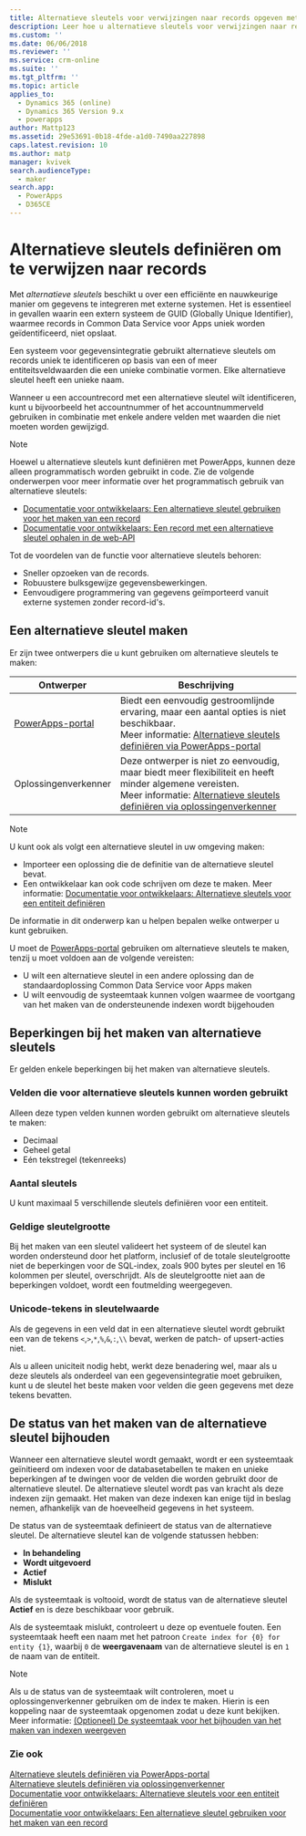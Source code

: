 ```yaml
---
title: Alternatieve sleutels voor verwijzingen naar records opgeven met Common Data Service voor Apps | MicrosoftDocs
description: Leer hoe u alternatieve sleutels voor verwijzingen naar records opgeeft in Common Data Service voor Apps
ms.custom: ''
ms.date: 06/06/2018
ms.reviewer: ''
ms.service: crm-online
ms.suite: ''
ms.tgt_pltfrm: ''
ms.topic: article
applies_to:
  - Dynamics 365 (online)
  - Dynamics 365 Version 9.x
  - powerapps
author: Mattp123
ms.assetid: 29e53691-0b18-4fde-a1d0-7490aa227898
caps.latest.revision: 10
ms.author: matp
manager: kvivek
search.audienceType:
  - maker
search.app:
  - PowerApps
  - D365CE
---
```

# <a name="define-alternate-keys-to-reference-records"></a>Alternatieve sleutels definiëren om te verwijzen naar records

Met *alternatieve sleutels* beschikt u over een efficiënte en nauwkeurige manier om gegevens te integreren met externe systemen. Het is essentieel in gevallen waarin een extern systeem de GUID (Globally Unique Identifier), waarmee records in Common Data Service voor Apps uniek worden geïdentificeerd, niet opslaat. 

Een systeem voor gegevensintegratie gebruikt alternatieve sleutels om records uniek te identificeren op basis van een of meer entiteitsveldwaarden die een unieke combinatie vormen. Elke alternatieve sleutel heeft een unieke naam. 

Wanneer u een accountrecord met een alternatieve sleutel wilt identificeren, kunt u bijvoorbeeld het accountnummer of het accountnummerveld gebruiken in combinatie met enkele andere velden met waarden die niet moeten worden gewijzigd.

> [!NOTE]
> Hoewel u alternatieve sleutels kunt definiëren met PowerApps, kunnen deze alleen programmatisch worden gebruikt in code. Zie de volgende onderwerpen voor meer informatie over het programmatisch gebruik van alternatieve sleutels:   
> - [Documentatie voor ontwikkelaars: Een alternatieve sleutel gebruiken voor het maken van een record](/dynamics365/customer-engagement/developer/use-alternate-key-create-record) 
> - [Documentatie voor ontwikkelaars: Een record met een alternatieve sleutel ophalen in de web-API](/dynamics365/customer-engagement/developer/webapi/retrieve-entity-using-web-api#retrieve-using-an-alternate-key)

Tot de voordelen van de functie voor alternatieve sleutels behoren:  
  
- Sneller opzoeken van de records.  
- Robuustere bulksgewijze gegevensbewerkingen.  
- Eenvoudigere programmering van gegevens geïmporteerd vanuit externe systemen zonder record-id's.  
  

## <a name="creating-an-alternate-key"></a>Een alternatieve sleutel maken

Er zijn twee ontwerpers die u kunt gebruiken om alternatieve sleutels te maken:

|Ontwerper| Beschrijving|
|--|--|
|[PowerApps-portal](https://web.powerapps.com/?utm_source=padocs&utm_medium=linkinadoc&utm_campaign=referralsfromdoc)|Biedt een eenvoudig gestroomlijnde ervaring, maar een aantal opties is niet beschikbaar.<br />Meer informatie: [Alternatieve sleutels definiëren via PowerApps-portal](define-alternate-keys-portal.md)|
|Oplossingenverkenner|Deze ontwerper is niet zo eenvoudig, maar biedt meer flexibiliteit en heeft minder algemene vereisten.<br />Meer informatie: [Alternatieve sleutels definiëren via oplossingenverkenner](define-alternate-keys-solution-explorer.md) |

> [!NOTE]
> U kunt ook als volgt een alternatieve sleutel in uw omgeving maken:
> - Importeer een oplossing die de definitie van de alternatieve sleutel bevat.
> - Een ontwikkelaar kan ook code schrijven om deze te maken. Meer informatie: [Documentatie voor ontwikkelaars: Alternatieve sleutels voor een entiteit definiëren](/dynamics365/customer-engagement/developer/define-alternate-keys-entity)

De informatie in dit onderwerp kan u helpen bepalen welke ontwerper u kunt gebruiken. 

U moet de [PowerApps-portal](https://web.powerapps.com/?utm_source=padocs&utm_medium=linkinadoc&utm_campaign=referralsfromdoc) gebruiken om alternatieve sleutels te maken, tenzij u moet voldoen aan de volgende vereisten:

- U wilt een alternatieve sleutel in een andere oplossing dan de standaardoplossing Common Data Service voor Apps maken
- U wilt eenvoudig de systeemtaak kunnen volgen waarmee de voortgang van het maken van de ondersteunende indexen wordt bijgehouden


## <a name="limits-in-creating-alternate-keys"></a>Beperkingen bij het maken van alternatieve sleutels

Er gelden enkele beperkingen bij het maken van alternatieve sleutels.

### <a name="fields-that-can-be-used-for-alternate-keys"></a>Velden die voor alternatieve sleutels kunnen worden gebruikt

Alleen deze typen velden kunnen worden gebruikt om alternatieve sleutels te maken:
 - Decimaal
 - Geheel getal
 - Eén tekstregel (tekenreeks)

### <a name="number-of-keys"></a>Aantal sleutels

U kunt maximaal 5 verschillende sleutels definiëren voor een entiteit.
 
### <a name="valid-key-size"></a>Geldige sleutelgrootte

Bij het maken van een sleutel valideert het systeem of de sleutel kan worden ondersteund door het platform, inclusief of de totale sleutelgrootte niet de beperkingen voor de SQL-index, zoals 900 bytes per sleutel en 16 kolommen per sleutel, overschrijdt. Als de sleutelgrootte niet aan de beperkingen voldoet, wordt een foutmelding weergegeven.

### <a name="unicode-characters-in-key-value"></a>Unicode-tekens in sleutelwaarde

Als de gegevens in een veld dat in een alternatieve sleutel wordt gebruikt een van de tekens `<`,`>`,`*`,`%`,`&`,`:`,`\\` bevat, werken de patch- of upsert-acties niet. 

Als u alleen uniciteit nodig hebt, werkt deze benadering wel, maar als u deze sleutels als onderdeel van een gegevensintegratie moet gebruiken, kunt u de sleutel het beste maken voor velden die geen gegevens met deze tekens bevatten.

## <a name="track-the-status-of-the-creation-of-the-alternate-key"></a>De status van het maken van de alternatieve sleutel bijhouden

Wanneer een alternatieve sleutel wordt gemaakt, wordt er een systeemtaak geïnitieerd om indexen voor de databasetabellen te maken en unieke beperkingen af te dwingen voor de velden die worden gebruikt door de alternatieve sleutel. De alternatieve sleutel wordt pas van kracht als deze indexen zijn gemaakt. Het maken van deze indexen kan enige tijd in beslag nemen, afhankelijk van de hoeveelheid gegevens in het systeem. 

De status van de systeemtaak definieert de status van de alternatieve sleutel. De alternatieve sleutel kan de volgende statussen hebben:
- **In behandeling**
- **Wordt uitgevoerd**
- **Actief**
- **Mislukt**

Als de systeemtaak is voltooid, wordt de status van de alternatieve sleutel **Actief** en is deze beschikbaar voor gebruik.

Als de systeemtaak mislukt, controleert u deze op eventuele fouten. Een systeemtaak heeft een naam met het patroon `Create index for {0} for entity {1}`, waarbij `0` de **weergavenaam** van de alternatieve sleutel is en `1` de naam van de entiteit.


> [!NOTE]
> Als u de status van de systeemtaak wilt controleren, moet u oplossingenverkenner gebruiken om de index te maken. Hierin is een koppeling naar de systeemtaak opgenomen zodat u deze kunt bekijken. Meer informatie: [(Optioneel) De systeemtaak voor het bijhouden van het maken van indexen weergeven](define-alternate-keys-solution-explorer.md#optional-view-the-system-job-tracking-creation-of-indexes)
  
  
### <a name="see-also"></a>Zie ook  

[Alternatieve sleutels definiëren via PowerApps-portal](define-alternate-keys-portal.md)<br />
[Alternatieve sleutels definiëren via oplossingenverkenner](define-alternate-keys-solution-explorer.md)<br />
[Documentatie voor ontwikkelaars: Alternatieve sleutels voor een entiteit definiëren](/dynamics365/customer-engagement/developer/define-alternate-keys-entity)<br />
[Documentatie voor ontwikkelaars: Een alternatieve sleutel gebruiken voor het maken van een record](/dynamics365/customer-engagement/developer/use-alternate-key-create-record)
